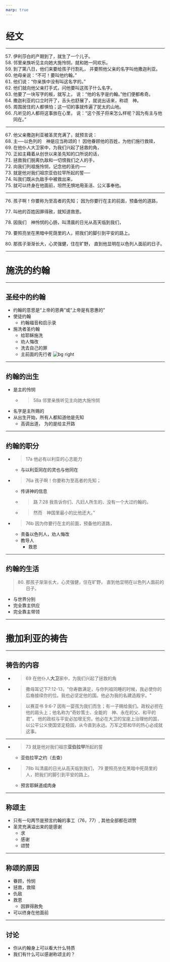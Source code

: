 ```yaml
---
marp: true
---
```


<style>
section {
    /* padding-left: 100px; */
    font-size: 220%;
}
</style>

# 经文
<!-- _class: invert -->

---
<style scoped>
section {
    font-size: 180%;
}
</style>

57.	伊利莎白的产期到了，就生了一个儿子。
58.	邻里亲族听见主向她大施怜悯，就和她一同欢乐。
59.	到了第八日，他们来要给孩子行割礼，
    并要照他父亲的名字叫他撒迦利亚。
60.	他母亲说：“不可！要叫他约翰。”
61.	他们说：“你亲族中没有叫这名字的。”
62.	他们就向他父亲打手式，问他要叫这孩子什么名字。
63.	他要了一块写字的板，就写上，
    说：“他的名字是约翰。”他们便都希奇。
64.	撒迦利亚的口立时开了，舌头也舒展了，就说出话来，称颂　神。
65.	周围居住的人都惧怕；这一切的事就传遍了犹太的山地。
66.	凡听见的人都将这事放在心里，
    说：“这个孩子将来怎么样呢？因为有主与他同在。”

---
<style scoped>
section {
    font-size: 180%;
}
</style>

67.	他父亲撒迦利亚被圣灵充满了，就预言说：
68.	主──以色列的　神是应当称颂的！
    因他眷顾他的百姓，为他们施行救赎，
69.	在他仆人大卫家中，为我们兴起了拯救的角，
70.	正如主藉着从创世以来圣先知的口所说的话，
71.	拯救我们脱离仇敌和一切恨我们之人的手，
72.	向我们列祖施怜悯，记念他的圣约──
73.	就是他对我们祖宗亚伯拉罕所起的誓──
74.	叫我们既从仇敌手中被救出来，
75.	就可以终身在他面前，坦然无惧地用圣洁、公义事奉他。

---
<style scoped>
section {
    font-size: 180%;
}
</style>

76.	孩子啊！你要称为至高者的先知；
    因为你要行在主的前面，预备他的道路，
77.	叫他的百姓因罪得赦，就知道救恩。

78.	因我们　神怜悯的心肠，叫清晨的日光从高天临到我们，
79.	要照亮坐在黑暗中死荫里的人，把我们的脚引到平安的路上。

80.	那孩子渐渐长大，心灵强健，住在旷野，
    直到他显明在以色列人面前的日子。

---
# 施洗的约翰
<!-- _class: invert -->
---

## 圣经中的约翰

* 约翰的意思是“上帝的恩典”或“上帝是有恩惠的”
* 使徒约翰
    * 约翰福音和启示录
* 施洗者圣约翰
    * 给耶稣施洗
    * 劝人悔改
    * 洗去自己的罪
    * 主前面的先行者
![bg right](2023-03-08-18-49-08.png)
<!--
提问还有哪些约翰
- 　　三、称呼马可的约翰(徒十二章12节)，即写马可福音的马可。
- 　　四、大祭司的亲族约翰(徒四章6节)。
- 　　五、彼得的父亲约翰，又称为约拿(约二十一章15节；太十六章17节)。
-->
---

## 约翰的出生
* 是主的怜悯
    * > 58a 邻里亲族听见主向她大施怜悯
* 名字是主所赐的
* 从出生开始，所有人都知道他是先知
    * 高调出道， 为的是给主开路
<!--
他必兴旺，我必衰微。 约 3：30
-->
---
<style scoped>
section {
    padding-left: 50px;
}
</style>

## 约翰的职分

* > 17a 他必有以利亚的心志能力
    * 与以利亚同在的灵也与他同在
* > 76a 孩子啊！你要称为至高者的先知；
    * 传讲神的信息
    * > 路 7:28 我告诉你们、凡妇人所生的、没有一个大过约翰的。
    * > 然而　神国里最小的比他还大。”
* > 76b 因为你要行在主的前面，预备他的道路，
    * 责备以色列人，劝人悔改
    * 教导人
        * 救恩

---

## 约翰的生活
> 80. 那孩子渐渐长大，心灵强健，住在旷野，
    直到他显明在以色列人面前的日子。
* 与世界分别
* 完全靠主供应
* 完全靠主带领

---
<!-- _class: invert -->
# 撒加利亚的祷告

---

## 祷告的内容
* > 69 在他仆人**大卫**家中，为我们兴起了拯救的角
* > 撒母耳记下7:12-13，"你寿数满足，与你列祖同睡的时候，我必使你的后裔接续你的位。我也必坚定他的国。他必为我的名建造殿宇。"
* > 以赛亚书 9:6-7 因有一婴孩为我们而生；有一子赐给我们。政权必担在他的肩头上；他名称为“奇妙策士、全能的　神、永在的父、和平的君”。 他的政权与平安必加增无穷。他必在大卫的宝座上治理他的国，以公平公义使国坚定稳固，从今直到永远。万军之耶和华的热心必成就这事。

---

* > 73 就是他对我们祖宗**亚伯拉罕**所起的誓
    * 亚伯拉罕之约（去查）
* > 78b 叫清晨的日光从高天临到我们，
  > 79	要照亮坐在黑暗中死荫里的人，把我们的脚引到平安的路上。
    * 预言耶稣道成肉身

<!--
1	太初有道，道与　神同在，道就是　神。
2	这道太初与　神同在。
3	万物是藉着他造的；凡被造的，没有一样不是藉着他造的。
4	生命在他里头，这生命就是人的光。
5	光照在黑暗里，黑暗却不接受光。
-->
---

## 称颂主
* 只有一句两节是预言约翰的事工（76，77）, 其他全部都在颂赞
* 圣灵充满溢出来的是感谢
    * 求
    * 感谢
    * 颂赞

---

## 称颂的原因
* 眷顾，怜悯
* 拯救，救赎
* 仇敌
* 救恩
    * 因罪得赦免
* 可以终身在他面前

<!--
仇敌
- 敌国，特别是拜偶像的敌国（菲利士人，罗马人）
- 其实是应当是魔鬼
    - 不是与属血气的相争 （去查）
- 不是脱离世俗的权势
    - 而是脱离罪的权势，
    - 脱离魔鬼的掌控，
    - 而与神相交
-->

---

## 讨论

* 你从约翰身上可以看大什么特质
* 我们有什么可以感谢称颂主的？
